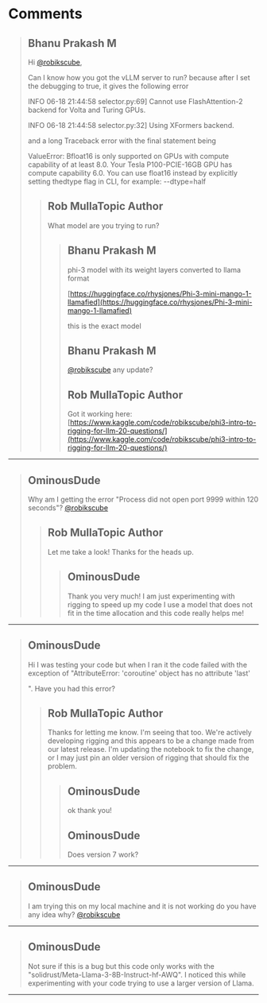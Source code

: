 # Comments 

> ## Bhanu Prakash M
> 
> Hi [@robikscube](https://www.kaggle.com/robikscube),
> 
> Can I know how you got the vLLM server to run? because after I set the debugging to true, it gives the following error
> 
> INFO 06-18 21:44:58 selector.py:69] Cannot use FlashAttention-2 backend for Volta and Turing GPUs.
> 
> INFO 06-18 21:44:58 selector.py:32] Using XFormers backend.
> 
> and a long Traceback error with the final statement being
> 
> ValueError: Bfloat16 is only supported on GPUs with compute capability of at least 8.0. Your Tesla P100-PCIE-16GB GPU has compute capability 6.0. You can use float16 instead by explicitly setting thedtype flag in CLI, for example: --dtype=half
> 
> 
> 
> > ## Rob MullaTopic Author
> > 
> > What model are you trying to run?
> > 
> > 
> > 
> > > ## Bhanu Prakash M
> > > 
> > > phi-3 model with its weight layers converted to llama format
> > > 
> > > [https://huggingface.co/rhysjones/Phi-3-mini-mango-1-llamafied](https://huggingface.co/rhysjones/Phi-3-mini-mango-1-llamafied)
> > > 
> > > this is the exact model
> > > 
> > > 
> > > 
> > > ## Bhanu Prakash M
> > > 
> > > [@robikscube](https://www.kaggle.com/robikscube) any update?
> > > 
> > > 
> > > 
> > > ## Rob MullaTopic Author
> > > 
> > > Got it working here: [https://www.kaggle.com/code/robikscube/phi3-intro-to-rigging-for-llm-20-questions/](https://www.kaggle.com/code/robikscube/phi3-intro-to-rigging-for-llm-20-questions/)
> > > 
> > > 
> > > 


---

> ## OminousDude
> 
> Why am I getting the error "Process did not open port 9999 within 120 seconds"? [@robikscube](https://www.kaggle.com/robikscube)
> 
> 
> 
> > ## Rob MullaTopic Author
> > 
> > Let me take a look! Thanks for the heads up.
> > 
> > 
> > 
> > > ## OminousDude
> > > 
> > > Thank you very much! I am just experimenting with rigging to speed up my code I use a model that does not fit in the time allocation and this code really helps me!
> > > 
> > > 
> > > 


---

> ## OminousDude
> 
> Hi I was testing your code but when I ran it the code failed with the exception of "AttributeError: 'coroutine' object has no attribute 'last'
> 
> ". Have you had this error?
> 
> 
> 
> > ## Rob MullaTopic Author
> > 
> > Thanks for letting me know. I'm seeing that too. We're actively developing rigging and this appears to be a change made from our latest release. I'm updating the notebook to fix the change, or I may just pin an older version of rigging that should fix the problem.
> > 
> > 
> > 
> > > ## OminousDude
> > > 
> > > ok thank you!
> > > 
> > > 
> > > 
> > > ## OminousDude
> > > 
> > > Does version 7 work?
> > > 
> > > 
> > > 


---

> ## OminousDude
> 
> I am trying this on my local machine and it is not working do you have any idea why? [@robikscube](https://www.kaggle.com/robikscube) 
> 
> 
> 


---

> ## OminousDude
> 
> Not sure if this is a bug but this code only works with the "solidrust/Meta-Llama-3-8B-Instruct-hf-AWQ". I noticed this while experimenting with your code trying to use a larger version of Llama.
> 
> 
> 


---

